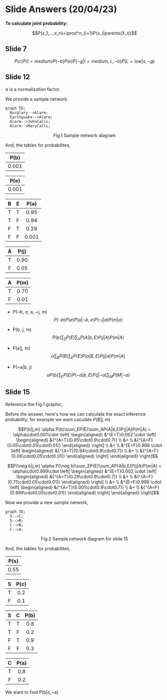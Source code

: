 # Slide Answers (20/04/23)

**To calculate joint probability:**

$$P(x_1,...,x_n)=\prod^n_{i=1}P(x_i|parents(X_i))$$

## Slide 7
$$
P(c)P(I=medium)P(\neg b)P(s)P(\neg g|I=medium, c, \neg b)P(L=low|s, \neg g)
$$

## Slide 12
$\alpha$ is a normalization factor.

We provide a sample network:
```mermaid
graph TD;
  Burglary-->Alarm;
  Earthquake-->Alarm;
  Alarm-->JohnCalls;
  Alarm-->MaryCalls;
```
$$\text{Fig.1 Sample network diagram}$$

And, the tables for probabilites,

|P(b)|
|:-:|
|0.001|

|P(e)|
|:-:|
|0.001|

|B|E|P(a)|
|:-:|:-:|:-:|
|T|T|0.95|
|T|F|0.94|
|F|T|0.29|
|F|F|0.001|

|A|P(j)|
|:-:|:-:|
|T|0.90|
|F|0.05|

|A|P(m)|
|:-:|:-:|
|T|0.70|
|F|0.01|

* P(~b, e, a, ~j, m)
  $$P(\neg b)P(e)P(a|\neg b, e)P(\neg j|a)P(m|a)$$

* P(b, j, m)
  $$P(b)\sum_EP(E)\sum_AP(A|b,E)P(j|A)P(m|A)$$

* P(a|j, m)
  $$\alpha\sum_BP(B)\sum_EP(E)P(a|B,E)P(j|a)P(m|A)$$

* P(~a|b, j)
  $$\alpha P(b)\sum_EP(E)P(\neg a|b,E)P(j|\neg a)\sum_MP(M|\neg a)$$

## Slide 15
Reference the $\text{Fig.1}$ graphic,

Before the answer, here's how we can calculate the exact inference probability, for example we want caculate $P(B|j,m)$

```math
P(b|j,m)
\alpha P(b)\sum_EP(E)\sum_AP(A|b,E)P(j|A)P(m|A)
=
\alpha\cdot0.001\cdot
\left[
\begin{aligned}
&^{E=T}0.002 \cdot
\left[
\begin{aligned}
&{^{A=T}(0.95\cdot0.9\cdot0.7)} \\
&+ \\
&{^{A=F}(0.05\cdot0.05\cdot0.01)}
\end{aligned}
\right] \\
&+ \\
&^{E=F}0.998 \cdot
\left[
\begin{aligned}
&{^{A=T}(0.94\cdot0.9\cdot0.7)} \\
&+ \\
&{^{A=F}(0.06\cdot0.05\cdot0.01)}
\end{aligned}
\right]
\end{aligned}
\right]
```

```math
P(\neg b|j,m)
\alpha P(\neg b)\sum_EP(E)\sum_AP(A|b,E)P(j|A)P(m|A)
=
\alpha\cdot0.999\cdot
\left[
\begin{aligned}
&^{E=T}0.002 \cdot
\left[
\begin{aligned}
&{^{A=T}(0.29\cdot0.9\cdot0.7)} \\
&+ \\
&{^{A=F}(0.71\cdot0.05\cdot0.01)}
\end{aligned}
\right] \\
&+ \\
&^{E=F}0.998 \cdot
\left[
\begin{aligned}
&{^{A=T}(0.001\cdot0.9\cdot0.7)} \\
&+ \\
&{^{A=F}(0.999\cdot0.05\cdot0.01)}
\end{aligned}
\right]
\end{aligned}
\right]
```

Now we provide a new sample network,

```mermaid
graph TD;
  S-->C;
  S-->B;
  C-->B;
  C-->A;
```
$$\text{Fig.2 Sample network diagram for slide 15}$$

And, the tables for probabilites,

|P(s)|
|:-:|
|0.55|

|S|P(c)|
|:-:|:-:|
|T|0.2|
|F|0.1|

|S|C|P(b)|
|:-:|:-:|:-:|
|T|T|0.8|
|T|F|0.2|
|F|T|0.9|
|F|F|0.3|

|C|P(a)|
|:-:|:-:|
|T|0.8|
|F|0.2|

We want to find P(b|c,~a)

<!-- TODO: Add answer for slide 15 -->
